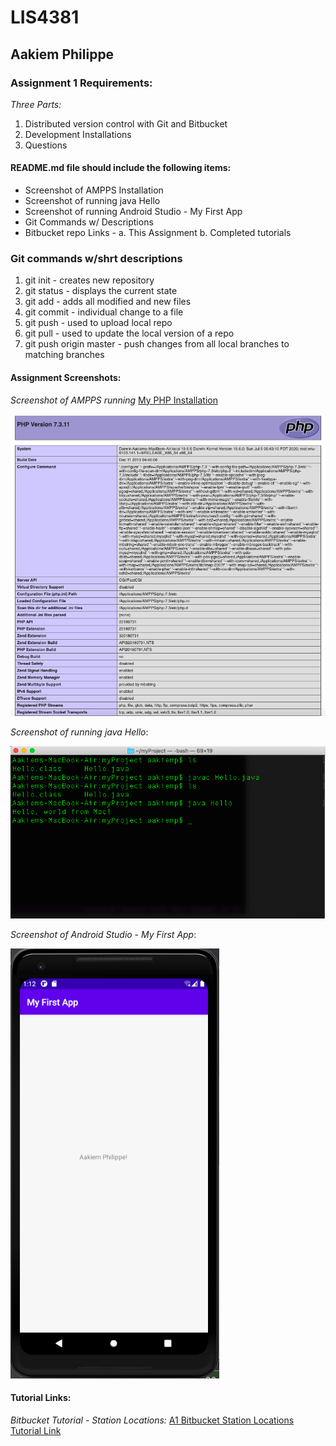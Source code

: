 
# LIS4381

## Aakiem Philippe

### Assignment 1 Requirements:

*Three Parts:*

1. Distributed version control with Git and Bitbucket
2. Development Installations
3. Questions

#### README.md file should include the following items:

* Screenshot of AMPPS Installation
* Screenshot of running java Hello
* Screenshot of running Android Studio - My First App
* Git Commands w/ Descriptions 
* Bitbucket repo Links - a. This Assignment b. Completed tutorials

### Git commands w/shrt descriptions
1. git init - creates new repository
2. git status - displays the current state
3. git add - adds all modified and new files
4. git commit - individual change to a file
5. git push - used to upload local repo
6. git pull - used to update the local version of a repo
7. git push origin master - push changes from all local branches to matching branches

#### Assignment Screenshots:

*Screenshot of AMPPS running* [My PHP Installation](http://localhost/cgi-bin/phpinfo.cgi "My Php Info")

![AMPPS Installation Screenshot](img/a1.PNG)

*Screenshot of running java Hello*:

![JDK Installation Screenshot](img/jdk_install.png)

*Screenshot of Android Studio - My First App*:

![Android Studio Installation Screenshot](img/android.png)


#### Tutorial Links:

*Bitbucket Tutorial - Station Locations:*
[A1 Bitbucket Station Locations Tutorial Link](https://bitbucket.org/asp16f/bitbucketstationlocations/ "Bitbucket Station Locations")

